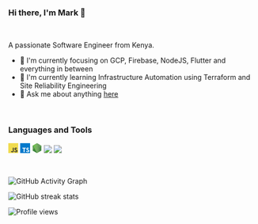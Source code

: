 ### Hi there, I'm Mark 👋
<br />

A passionate Software Engineer from Kenya.
- 🔭 I'm currently focusing on GCP, Firebase, NodeJS, Flutter and everything in between
- 🌱 I'm currently learning Infrastructure Automation using Terraform and Site Reliability Engineering
- 💬 Ask me about anything [here](https://github.com/CarltonK/CarltonK/issues)
<br />

### Languages and Tools
<code><img height="20" src="https://raw.githubusercontent.com/github/explore/80688e429a7d4ef2fca1e82350fe8e3517d3494d/topics/javascript/javascript.png"></code>
<code><img height="20" src="https://raw.githubusercontent.com/github/explore/80688e429a7d4ef2fca1e82350fe8e3517d3494d/topics/typescript/typescript.png"></code>
<code><img height="20" src="https://raw.githubusercontent.com/github/explore/80688e429a7d4ef2fca1e82350fe8e3517d3494d/topics/nodejs/nodejs.png"></code>
<code><img height="20" src="https://raw.githubusercontent.com/jmnote/z-icons/master/16x16/python.png"></code>
<code><img height="20" src="https://raw.githubusercontent.com/jmnote/z-icons/master/16x16/bash.png"></code>

<br />
<!-- <img align="center"
    src="https://github-readme-stats.vercel.app/api?username=mark-carlton&count_private=true&show_icons=true&include_all_commits=true&theme=material-palenight"
    alt="My Github Stats" />
</a>

<br />
<img align="center"
    src="https://github-readme-stats.vercel.app/api/top-langs/?username=mark-carlton&langs_count=10&layout=compact&theme=material-palenight" />
</a> -->

![GitHub Activity Graph](https://activity-graph.herokuapp.com/graph?username=mark-carlton)  

![GitHub streak stats](https://github-readme-streak-stats.herokuapp.com/?user=mark-carlton)  

![Profile views](https://gpvc.arturio.dev/mark-carlton) 
